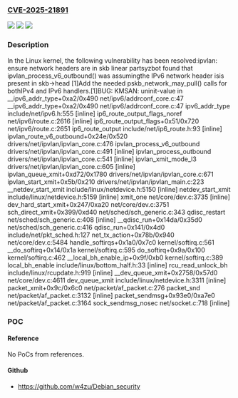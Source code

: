 ### [CVE-2025-21891](https://cve.mitre.org/cgi-bin/cvename.cgi?name=CVE-2025-21891)
![](https://img.shields.io/static/v1?label=Product&message=Linux&color=blue)
![](https://img.shields.io/static/v1?label=Version&message=2ad7bf3638411cb547f2823df08166c13ab04269%3C%205b8dea8d1612dc7151d2457d7d2e6a69820309bf%20&color=brighgreen)
![](https://img.shields.io/static/v1?label=Vulnerability&message=n%2Fa&color=brighgreen)

### Description

In the Linux kernel, the following vulnerability has been resolved:ipvlan: ensure network headers are in skb linear partsyzbot found that ipvlan_process_v6_outbound() was assumingthe IPv6 network header isis present in skb->head [1]Add the needed pskb_network_may_pull() calls for bothIPv4 and IPv6 handlers.[1]BUG: KMSAN: uninit-value in __ipv6_addr_type+0xa2/0x490 net/ipv6/addrconf_core.c:47  __ipv6_addr_type+0xa2/0x490 net/ipv6/addrconf_core.c:47  ipv6_addr_type include/net/ipv6.h:555 [inline]  ip6_route_output_flags_noref net/ipv6/route.c:2616 [inline]  ip6_route_output_flags+0x51/0x720 net/ipv6/route.c:2651  ip6_route_output include/net/ip6_route.h:93 [inline]  ipvlan_route_v6_outbound+0x24e/0x520 drivers/net/ipvlan/ipvlan_core.c:476  ipvlan_process_v6_outbound drivers/net/ipvlan/ipvlan_core.c:491 [inline]  ipvlan_process_outbound drivers/net/ipvlan/ipvlan_core.c:541 [inline]  ipvlan_xmit_mode_l3 drivers/net/ipvlan/ipvlan_core.c:605 [inline]  ipvlan_queue_xmit+0xd72/0x1780 drivers/net/ipvlan/ipvlan_core.c:671  ipvlan_start_xmit+0x5b/0x210 drivers/net/ipvlan/ipvlan_main.c:223  __netdev_start_xmit include/linux/netdevice.h:5150 [inline]  netdev_start_xmit include/linux/netdevice.h:5159 [inline]  xmit_one net/core/dev.c:3735 [inline]  dev_hard_start_xmit+0x247/0xa20 net/core/dev.c:3751  sch_direct_xmit+0x399/0xd40 net/sched/sch_generic.c:343  qdisc_restart net/sched/sch_generic.c:408 [inline]  __qdisc_run+0x14da/0x35d0 net/sched/sch_generic.c:416  qdisc_run+0x141/0x4d0 include/net/pkt_sched.h:127  net_tx_action+0x78b/0x940 net/core/dev.c:5484  handle_softirqs+0x1a0/0x7c0 kernel/softirq.c:561  __do_softirq+0x14/0x1a kernel/softirq.c:595  do_softirq+0x9a/0x100 kernel/softirq.c:462  __local_bh_enable_ip+0x9f/0xb0 kernel/softirq.c:389  local_bh_enable include/linux/bottom_half.h:33 [inline]  rcu_read_unlock_bh include/linux/rcupdate.h:919 [inline]  __dev_queue_xmit+0x2758/0x57d0 net/core/dev.c:4611  dev_queue_xmit include/linux/netdevice.h:3311 [inline]  packet_xmit+0x9c/0x6c0 net/packet/af_packet.c:276  packet_snd net/packet/af_packet.c:3132 [inline]  packet_sendmsg+0x93e0/0xa7e0 net/packet/af_packet.c:3164  sock_sendmsg_nosec net/socket.c:718 [inline]

### POC

#### Reference
No PoCs from references.

#### Github
- https://github.com/w4zu/Debian_security

